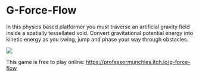 # G-Force-Flow
In this physics based platformer you must traverse an artificial gravity field inside a spatially tessellated void. Convert gravitational potential energy into kinetic energy as you swing, jump and phase your way through obstacles. 

![](https://img.itch.zone/aW1hZ2UvNzU3MzAvNjkzOTI0LmdpZg==/180x143%23c/klgTZ9.gif)

This game is free to play online: https://professormunchies.itch.io/g-force-flow
